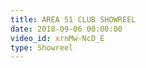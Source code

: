 ```yaml
---
title: AREA 51 CLUB SHOWREEL
date: 2018-09-06 00:00:00
video_id: xrnMw-NcD_E
type: Showreel
---
```

